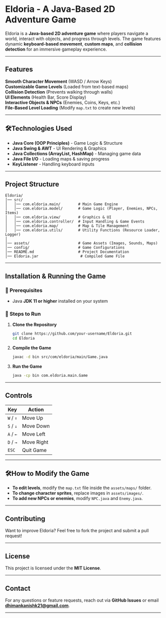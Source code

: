 # **Eldoria - A Java-Based 2D Adventure Game**

Eldoria is a **Java-based 2D adventure game** where players navigate a world, interact with objects, and progress through levels. The game features dynamic **keyboard-based movement**, **custom maps**, and **collision detection** for an immersive gameplay experience.

---

## **Features**
 **Smooth Character Movement** (WASD / Arrow Keys)  
 **Customizable Game Levels** (Loaded from text-based maps)  
 **Collision Detection** (Prevents walking through walls)  
 **UI Elements** (Health Bar, Score Display)  
 **Interactive Objects & NPCs** (Enemies, Coins, Keys, etc.)  
 **File-Based Level Loading** (Modify `map.txt` to create new levels)  

---

## **🛠Technologies Used**
- **Java Core (OOP Principles)** - Game Logic & Structure  
- **Java Swing & AWT** - UI Rendering & Graphics  
- **Java Collections (ArrayList, HashMap)** - Managing game data  
- **Java File I/O** - Loading maps & saving progress  
- **KeyListener** - Handling keyboard inputs  

---

## **Project Structure**
```
Eldoria/
│── src/
│   │── com.eldoria.main/        # Main Game Engine
│   │── com.eldoria.model/       # Game Logic (Player, Enemies, NPCs, Items)
│   │── com.eldoria.view/        # Graphics & UI
│   │── com.eldoria.controller/  # Input Handling & Game Events
│   │── com.eldoria.map/         # Map & Tile Management
│   │── com.eldoria.utils/       # Utility Functions (Resource Loader, Logger)
│
│── assets/                      # Game Assets (Images, Sounds, Maps)
│── config/                      # Game Configurations
│── README.md                    # Project Documentation
│── Eldoria.jar                   # Compiled Game File
```

---

## **Installation & Running the Game**
### **🔹 Prerequisites**
- Java **JDK 11 or higher** installed on your system  

### **🔹 Steps to Run**
1. **Clone the Repository**
   ```sh
   git clone https://github.com/your-username/Eldoria.git
   cd Eldoria
   ```
2. **Compile the Game**
   ```sh
   javac -d bin src/com/eldoria/main/Game.java
   ```
3. **Run the Game**
   ```sh
   java -cp bin com.eldoria.main.Game
   ```

---

## **Controls**
| Key | Action |
|------|--------|
| `W` / `↑` | Move Up |
| `S` / `↓` | Move Down |
| `A` / `←` | Move Left |
| `D` / `→` | Move Right |
| `ESC` | Quit Game |

---

## **🛠How to Modify the Game**
- **To edit levels**, modify the `map.txt` file inside the `assets/maps/` folder.  
- **To change character sprites**, replace images in `assets/images/`.  
- **To add new NPCs or enemies**, modify `NPC.java` and `Enemy.java`.  

---

## **Contributing**
Want to improve Eldoria? Feel free to fork the project and submit a pull request!

---

## **License**
This project is licensed under the **MIT License**.

---

## **Contact**
For any questions or feature requests, reach out via **GitHub Issues** or email **dhimankanishk21@gmail.com**.

---


